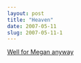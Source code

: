```yaml
---
layout: post
title: "Heaven"
date: 2007-05-11
slug: 2007-05-11-1
---
```


 [Well for Megan anyway](http://www.pinksuperstore.com/) 
